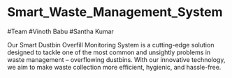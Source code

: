 # Smart_Waste_Management_System
#Team #Vinoth Babu #Santha Kumar


Our Smart Dustbin Overfill Monitoring System is a cutting-edge solution designed to tackle one of the most common and unsightly problems in waste management – overflowing dustbins.
With our innovative technology, we aim to make waste collection more efficient, hygienic, and hassle-free.
